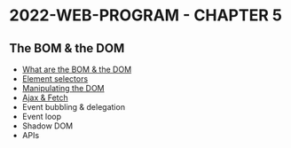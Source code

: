 # 2022-WEB-PROGRAM - CHAPTER 5

## The BOM & the DOM

- [What are the BOM & the DOM](https://medium.com/geekculture/what-are-the-dom-and-bom-9fb1a3ed736f)
- [Element selectors](https://javascript.plainenglish.io/selecting-dom-elements-e33fb235e81d)
- [Manipulating the DOM](https://famzil.medium.com/dom-manipulation-13959986300?source=your_stories_page-------------------------------------)
- [Ajax & Fetch](https://famzil.medium.com/calling-for-data-d9523c7c62e2)
- Event bubbling & delegation
- Event loop
- Shadow DOM
- APIs
